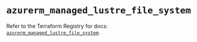 # `azurerm_managed_lustre_file_system`

Refer to the Terraform Registry for docs: [`azurerm_managed_lustre_file_system`](https://registry.terraform.io/providers/hashicorp/azurerm/3.105.0/docs/resources/managed_lustre_file_system).
